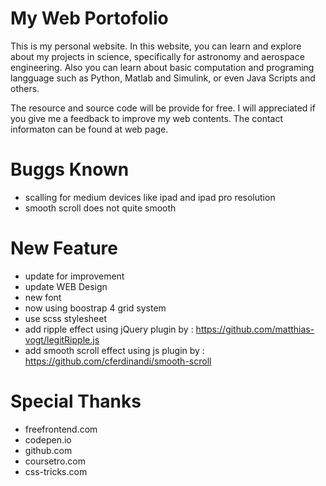 # My Web Portofolio
This is my personal website. In this website, you can learn and explore about my projects in science, specifically 
for astronomy and aerospace engineering. Also you can learn about basic computation and programing langguage such as
Python, Matlab and Simulink, or even Java Scripts and others.

The resource and source code will be provide for free. I will appreciated if you give me a feedback to improve my web
contents. The contact informaton can be found at web page.

# Buggs Known
- scalling for medium devices like ipad and ipad pro resolution
- smooth scroll does not quite smooth

# New Feature
- update for improvement
- update WEB Design
- new font
- now using boostrap 4 grid system
- use scss stylesheet
- add ripple effect using jQuery plugin by : https://github.com/matthias-vogt/legitRipple.js
- add smooth scroll effect using js plugin by : https://github.com/cferdinandi/smooth-scroll

# Special Thanks
- freefrontend.com
- codepen.io
- github.com
- coursetro.com
- css-tricks.com